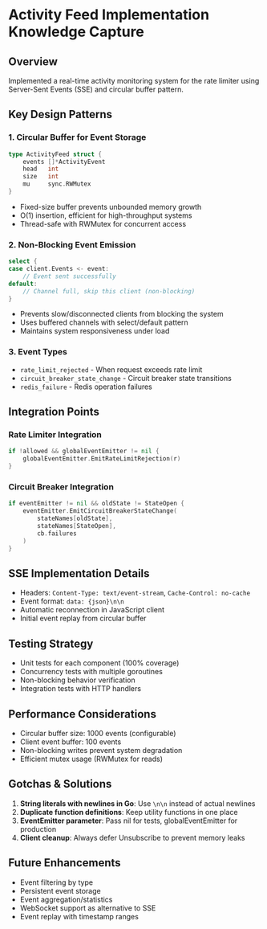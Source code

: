 # Activity Feed Implementation Knowledge Capture

## Overview
Implemented a real-time activity monitoring system for the rate limiter using Server-Sent Events (SSE) and circular buffer pattern.

## Key Design Patterns

### 1. Circular Buffer for Event Storage
```go
type ActivityFeed struct {
    events []*ActivityEvent
    head   int
    size   int
    mu     sync.RWMutex
}
```
- Fixed-size buffer prevents unbounded memory growth
- O(1) insertion, efficient for high-throughput systems
- Thread-safe with RWMutex for concurrent access

### 2. Non-Blocking Event Emission
```go
select {
case client.Events <- event:
    // Event sent successfully
default:
    // Channel full, skip this client (non-blocking)
}
```
- Prevents slow/disconnected clients from blocking the system
- Uses buffered channels with select/default pattern
- Maintains system responsiveness under load

### 3. Event Types
- `rate_limit_rejected` - When request exceeds rate limit
- `circuit_breaker_state_change` - Circuit breaker state transitions
- `redis_failure` - Redis operation failures

## Integration Points

### Rate Limiter Integration
```go
if !allowed && globalEventEmitter != nil {
    globalEventEmitter.EmitRateLimitRejection(r)
}
```

### Circuit Breaker Integration
```go
if eventEmitter != nil && oldState != StateOpen {
    eventEmitter.EmitCircuitBreakerStateChange(
        stateNames[oldState], 
        stateNames[StateOpen], 
        cb.failures
    )
}
```

## SSE Implementation Details
- Headers: `Content-Type: text/event-stream`, `Cache-Control: no-cache`
- Event format: `data: {json}\n\n`
- Automatic reconnection in JavaScript client
- Initial event replay from circular buffer

## Testing Strategy
- Unit tests for each component (100% coverage)
- Concurrency tests with multiple goroutines
- Non-blocking behavior verification
- Integration tests with HTTP handlers

## Performance Considerations
- Circular buffer size: 1000 events (configurable)
- Client event buffer: 100 events
- Non-blocking writes prevent system degradation
- Efficient mutex usage (RWMutex for reads)

## Gotchas & Solutions
1. **String literals with newlines in Go**: Use `\n\n` instead of actual newlines
2. **Duplicate function definitions**: Keep utility functions in one place
3. **EventEmitter parameter**: Pass nil for tests, globalEventEmitter for production
4. **Client cleanup**: Always defer Unsubscribe to prevent memory leaks

## Future Enhancements
- Event filtering by type
- Persistent event storage
- Event aggregation/statistics
- WebSocket support as alternative to SSE
- Event replay with timestamp ranges
